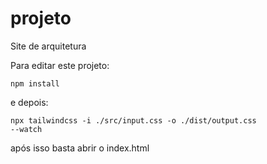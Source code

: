 # projeto
Site de arquitetura

Para editar este projeto:

<code>npm install</code>

e depois:

<code>npx tailwindcss -i ./src/input.css -o ./dist/output.css --watch</code>

após isso basta abrir o index.html
